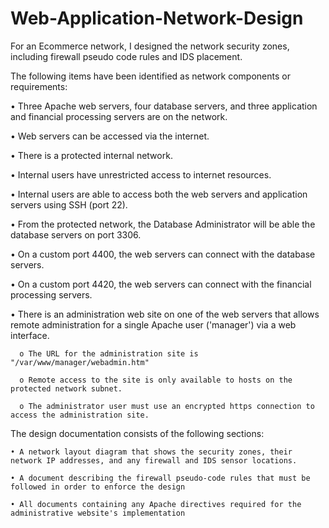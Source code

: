 # Web-Application-Network-Design

For an Ecommerce network, I designed the network security zones, including firewall pseudo code rules and IDS placement.

The following items have been identified as network components or requirements:


• Three Apache web servers, four database servers, and three application and financial processing servers are on the network.

• Web servers can be accessed via the internet.

• There is a protected internal network.

• Internal users have unrestricted access to internet resources.

• Internal users are able to access both the web servers and application servers using SSH (port 22).

• From the protected network, the Database Administrator will be able the database servers on port 3306.

• On a custom port 4400, the web servers can connect with the database servers.

• On a custom port 4420, the web servers can connect with the financial processing servers.

• There is an administration web site on one of the web servers that allows remote administration for a single Apache user ('manager') via a web interface.

      o The URL for the administration site is "/var/www/manager/webadmin.htm"

      o Remote access to the site is only available to hosts on the protected network subnet.
      
      o The administrator user must use an encrypted https connection to access the administration site.
      
      
The design documentation consists of the following sections:

    • A network layout diagram that shows the security zones, their network IP addresses, and any firewall and IDS sensor locations.

    • A document describing the firewall pseudo-code rules that must be followed in order to enforce the design

    • All documents containing any Apache directives required for the administrative website's implementation

      
